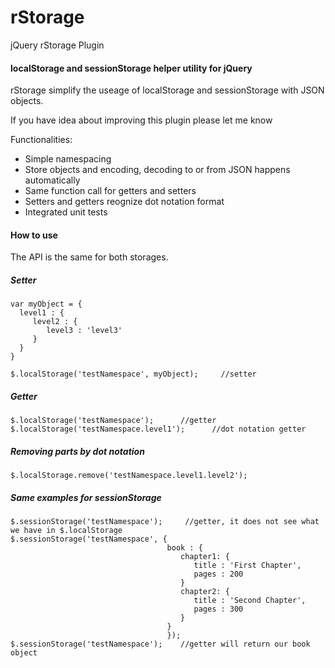 rStorage
========

jQuery rStorage Plugin

#### localStorage and sessionStorage helper utility for jQuery

rStorage simplify the useage of localStorage and sessionStorage with JSON objects.

If you have idea about improving this plugin please let me know

Functionalities:
* Simple namespacing
* Store objects and encoding, decoding to or from JSON happens automatically
* Same function call for getters and setters
* Setters and getters reognize dot notation format
* Integrated unit tests

#### How to use

The API is the same for both storages.

##### Setter

    var myObject = {
      level1 : {
         level2 : {
            level3 : 'level3'
         }
      }
    }
    
    $.localStorage('testNamespace', myObject);     //setter

##### Getter

    $.localStorage('testNamespace');      //getter
    $.localStorage('testNamespace.level1');      //dot notation getter

##### Removing parts by dot notation

    $.localStorage.remove('testNamespace.level1.level2');

##### Same examples for sessionStorage

    $.sessionStorage('testNamespace');     //getter, it does not see what we have in $.localStorage
    $.sessionStorage('testNamespace', {
                                       book : {
                                          chapter1: {
                                             title : 'First Chapter',
                                             pages : 200
                                          }
                                          chapter2: {
                                             title : 'Second Chapter',
                                             pages : 300
                                          }
                                       }
                                       });
    $.sessionStorage('testNamespace');    //getter will return our book object